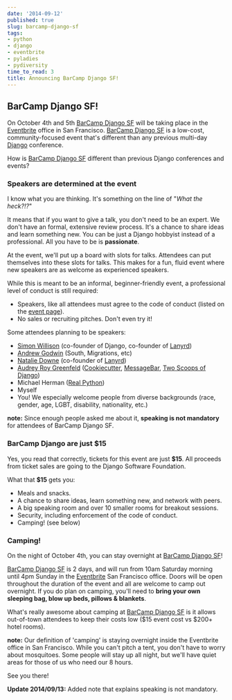 ```yaml
---
date: '2014-09-12'
published: true
slug: barcamp-django-sf
tags:
- python
- django
- eventbrite
- pyladies
- pydiversity
time_to_read: 3
title: Announcing BarCamp Django SF!
---
```


## BarCamp Django SF!

On October 4th and 5th [BarCamp Django
SF](http://barcampdjangosf.eventbrite.com) will be taking place in the
[Eventbrite](http://eventbrite.com) office in San Francisco. [BarCamp
Django SF](http://barcampdjangosf.eventbrite.com) is a low-cost,
community-focused event that's different than any previous multi-day
[Django](http://djangoproject.com) conference.

How is [BarCamp Django SF](http://barcampdjangosf.eventbrite.com)
different than previous Django conferences and events?

### Speakers are determined at the event

I know what you are thinking. It's something on the line of "*What the
heck?!?*"

It means that if you want to give a talk, you don't need to be an
expert. We don't have an formal, extensive review process. It's a
chance to share ideas and learn something new. You can be just a Django
hobbyist instead of a professional. All you have to be is
**passionate**.

At the event, we'll put up a board with slots for talks. Attendees can
put themselves into these slots for talks. This makes for a fun, fluid
event where new speakers are as welcome as experienced speakers.

While this is meant to be an informal, beginner-friendly event, a
professional level of conduct is still required:

-   Speakers, like all attendees must agree to the code of
    conduct (listed on the [event page](http://barcampdjangosf.eventbrite.com)).
-   No sales or recruiting pitches. Don't even try it!

Some attendees planning to be speakers:

-   [Simon Willison](https://twitter.com/simonw) (co-founder of Django,
    co-founder of [Lanyrd](http://lanyrd.com/))
-   [Andrew Godwin](https://twitter.com/andrewgodwin) (South,
    Migrations, etc)
-   [Natalie Downe](https://twitter.com/natbat) (co-founder of
    [Lanyrd](http://lanyrd.com/))
-   [Audrey Roy Greenfeld](audrey.roygreenfeld.com)
    ([Cookiecutter](github.com/audreyr/cookiecutter),
    [MessageBar](https://github.com/audreyr/messagebar), [Two Scoops of
    Django](http://roygreenfeld.com/products/two-scoops-of-django-1-6))
-   Michael Herman ([Real Python](https://twitter.com/realpython))
-   Myself
-   You! We especially welcome people from diverse backgrounds (race,
    gender, age, LGBT, disability, nationality, etc.)

**note:** Since enough people asked me about it, **speaking is not
mandatory** for attendees of BarCamp Django SF.

### BarCamp Django are just $15

Yes, you read that correctly, tickets for this event are just **$15**.
All proceeds from ticket sales are going to the Django Software
Foundation.

What that **$15** gets you:

-   Meals and snacks.
-   A chance to share ideas, learn something new, and network with
    peers.
-   A big speaking room and over 10 smaller rooms for breakout sessions.
-   Security, including enforcement of the code of conduct.
-   Camping! (see below)

### Camping!

On the night of October 4th, you can stay overnight at [BarCamp Django
SF](http://barcampdjangosf.eventbrite.com)!

[BarCamp Django SF](http://barcampdjangosf.eventbrite.com) is 2 days,
and will run from 10am Saturday morning until 4pm Sunday in the
[Eventbrite](http://eventbrite.com) San Francisco office. Doors will be
open throughout the duration of the event and all are welcome to camp
out overnight. If you do plan on camping, you'll need to **bring your
own sleeping bag, blow up beds, pillows & blankets**.

What's really awesome about camping at [BarCamp Django
SF](http://barcampdjangosf.eventbrite.com) is it allows out-of-town
attendees to keep their costs low ($15 event cost vs $200+ hotel
rooms).

**note:** Our definition of 'camping' is staying overnight inside the
Eventbrite office in San Francisco. While you can't pitch a tent, you
don't have to worry about mosquitoes. Some people will stay up all
night, but we'll have quiet areas for those of us who need our 8 hours.

See you there!

**Update 2014/09/13:** Added note that explains speaking is not
mandatory.
